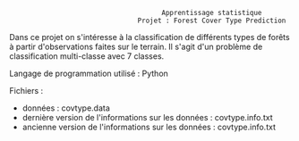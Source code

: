                                           Apprentissage statistique 
                                    Projet : Forest Cover Type Prediction 

Dans ce projet on s'intéresse à la classification de différents types de forêts à partir d'observations faites sur le terrain. Il s'agit d'un problème de classification multi-classe avec 7 classes. 

Langage de programmation utilisé : Python

Fichiers : 

- données : covtype.data 
- dernière version de l'informations sur les données : covtype.info.txt
- ancienne version de l'informations sur les données : covtype.info.txt


